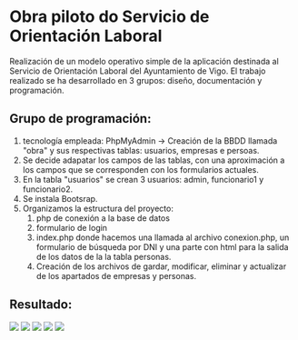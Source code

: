 # Obra piloto do Servicio de Orientación Laboral

Realización de un modelo operativo simple de la aplicación destinada al Servicio de Orientación Laboral del Ayuntamiento de Vigo. El trabajo realizado se ha desarrollado en 3 grupos: diseño, documentación y programación.

## Grupo de programación:

1. tecnología empleada: PhpMyAdmin -> Creación de la BBDD llamada "obra" y sus respectivas tablas: usuarios, empresas e persoas.
2. Se decide adapatar los campos de las tablas, con una aproximación a los campos que se corresponden con los formularios actuales.
3. En la tabla "usuarios" se crean 3 usuarios: admin, funcionario1 y funcionario2.
4. Se instala Bootsrap.
5. Organizamos la estructura del proyecto:
   1. php de conexión a la base de datos
   2. formulario de login
   3. index.php donde hacemos una llamada al archivo conexion.php, un formulario de búsqueda por DNI  y una parte con html para la salida de los datos de la la tabla personas.
   4. Creación de los archivos de gardar, modificar, eliminar y actualizar de los apartados de empresas y personas.

## Resultado:

<img src="https://user-images.githubusercontent.com/89069423/153570520-88311ce3-6312-44df-bbad-bbc7622dd4f7.png"/>
<img src="https://user-images.githubusercontent.com/89069423/153570383-4bfcf451-3d50-4a7d-8652-e4f393b820da.png"/>
<img src="https://user-images.githubusercontent.com/89069423/153570394-8d652070-f0cf-4b9b-8b09-e8173feb2657.png"/>
<img src="https://user-images.githubusercontent.com/89069423/153570403-82fd4a9b-6db7-4e04-83ca-73b3dd265f57.png"/>
<img src="https://user-images.githubusercontent.com/89069423/153570411-7fe2b539-a2cc-4f22-97fc-d306874b1812.png"/>
